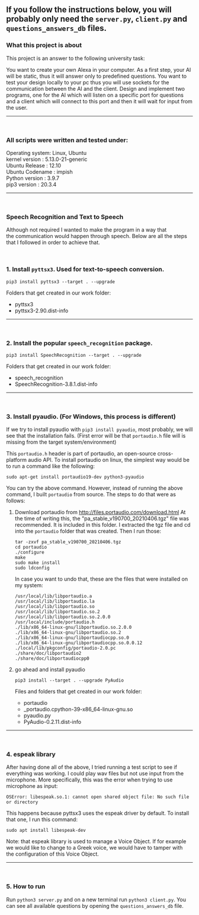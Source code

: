 ## If you follow the instructions below, you will probably only need the `server.py`, `client.py` and `questions_answers_db` files.

### What this project is about
This project is an answer to the following university task:

You want to create your own Alexa in your computer. As a first step, your AI will be static, thus it will answer only to predefined questions. You want to test your design locally to your pc thus you will use sockets for the communication between the AI and the client. Design and implement two programs, one for the AI which will listen on a specific port for questions and a client which will connect to this port and then it will wait for input from the user.

<hr>
<br>

### All scripts were written and tested under:

Operating system: Linux, Ubuntu  
kernel version  : 5.13.0-21-generic  
Ubuntu Release  : 12.10  
Ubuntu Codename : impish  
Python version  : 3.9.7  
pip3 version    : 20.3.4

<hr>
<br>


### Speech Recognition and Text to Speech
Although not required I wanted to make the program in a way that  
the communication would happen through speech. Below are all the steps  
that I followed in order to achieve that. 

<br>



### 1. Install `pyttsx3`. Used for text-to-speech conversion.
```
pip3 install pyttsx3 --target . --upgrade
```

Folders that get created in our work folder:
- pyttsx3
- pyttsx3-2.90.dist-info

<hr><br>


### 2. Install the popular `speech_recognition` package. 
```
pip3 install SpeechRecognition --target . --upgrade
```
Folders that get created in our work folder:

- speech_recognition
- SpeechRecognition-3.8.1.dist-info

<hr><br>


### 3. Install pyaudio. (For Windows, this process is different)
If we try to install pyaudio with `pip3 install pyaudio`, most probably, we will see that the installation fails. 
(First error will be that `portaudio.h` file will is missing from the target system/environment)

This `portaudio.h` header is part of portaudio, an open-source cross-platform audio API. To install portaudio on linux, the simplest way would be to run a command like the following:
```
sudo apt-get install portaudio19-dev python3-pyaudio
```
You can try the above command. However, instead of running the above command, I built `portaudio` from source. The steps to do that were as follows:
 
1.  Download portaudio from http://files.portaudio.com/download.html
    At the time of writing this, the "pa_stable_v190700_20210406.tgz" file was recommended. It is included in this folder. I extracted the tgz file and cd into the `portaudio` folder that was created. Then I run those: 
    ```
    tar -zxvf pa_stable_v190700_20210406.tgz
    cd portaudio
    ./configure
    make
    sudo make install
    sudo ldconfig
    ```


    In case you want to undo that, these are the files that were installed on my system:
    ```
    /usr/local/lib/libportaudio.a
    /usr/local/lib/libportaudio.la
    /usr/local/lib/libportaudio.so
    /usr/local/lib/libportaudio.so.2
    /usr/local/lib/libportaudio.so.2.0.0
    /usr/local/include/portaudio.h
    ./lib/x86_64-linux-gnu/libportaudio.so.2.0.0
    ./lib/x86_64-linux-gnu/libportaudio.so.2
    ./lib/x86_64-linux-gnu/libportaudiocpp.so.0
    ./lib/x86_64-linux-gnu/libportaudiocpp.so.0.0.12
    ./local/lib/pkgconfig/portaudio-2.0.pc
    ./share/doc/libportaudio2
    ./share/doc/libportaudiocpp0
    ```

2.  go ahead and install pyaudio
    ```
    pip3 install --target . --upgrade PyAudio
    ```
    Files and folders that get created in our work folder:
    - portaudio 
    - _portaudio.cpython-39-x86_64-linux-gnu.so
    - pyaudio.py  
    - PyAudio-0.2.11.dist-info

<hr><br>


### 4. espeak library
After having done all of the above, I tried running a test script to see if everything was working. I could play wav files but not use input from the microphone. More specifically, this was the error when trying to use microphone as input:
```
OSError: libespeak.so.1: cannot open shared object file: No such file or directory
```

This happens because pyttsx3 uses the espeak driver by default. To install that one, I run this command:
```
sudo apt install libespeak-dev
```
Note: that espeak library is used to manage a Voice Object. If for example  
we would like to change to a Greek voice, we would have to tamper with  
the configuration of this Voice Object.

<hr>
<br>

### 5. How to run

Run `python3 server.py` and on a new terminal run `python3 client.py`. 
You can see all available questions by opening the `questions_answers_db` file.
	
